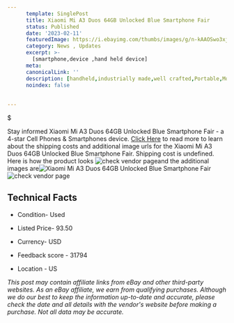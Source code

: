 ```yaml
---
      template: SinglePost
      title: Xiaomi Mi A3 Duos 64GB Unlocked Blue Smartphone Fair
      status: Published
      date: '2023-02-11'
      featuredImage: https://i.ebayimg.com/thumbs/images/g/n-kAAOSwo3xj4l11/s-l225.jpg
      category: News , Updates
      excerpt: >-
        [smartphone,device ,hand held device]
      meta:
      canonicalLink: ''
      description: [handheld,industrially made,well crafted,Portable,Mobile,Compact,Convenient,Lightweight,Maneuverable,Man-portable,Miniature,Carriable,Hand-held,Light,Holdable,Transportable,Mobile device,Pocket-sized,On-the-go,Wireless,Cordless,Compact size,Convenient size, smartphone,device ,hand held device]
      noindex: false
      
        
---
```

$

Stay informed Xiaomi Mi A3 Duos 64GB Unlocked Blue Smartphone Fair - a 4-star Cell Phones & Smartphones device. [Click Here](https://www.ebay.com/itm/175603745832?hash=item28e2cc8428%3Ag%3An-kAAOSwo3xj4l11&mkevt=1&mkcid=1&mkrid=711-53200-19255-0&campid=%253CePNCampaignId%253E&customid=%253CreferenceId%253E&toolid=10049) to read more to learn about the shipping costs and additional image urls for the Xiaomi Mi A3 Duos 64GB Unlocked Blue Smartphone Fair. Shipping cost is undefined. Here is how the product looks ![check vendor page](https://i.ebayimg.com/thumbs/images/g/n-kAAOSwo3xj4l11/s-l225.jpg)and the additional images are![Xiaomi Mi A3 Duos 64GB Unlocked Blue Smartphone Fair](https://i.ebayimg.com/images/g/n-kAAOSwo3xj4l11/s-l1200.jpg)![check vendor page](https://origin-galleryplus.ebayimg.com/ws/web/175603745832_2_0_1/225x225.jpg,https://origin-galleryplus.ebayimg.com/ws/web/175603745832_3_0_1/225x225.jpg,https://origin-galleryplus.ebayimg.com/ws/web/175603745832_4_0_1/225x225.jpg,https://origin-galleryplus.ebayimg.com/ws/web/175603745832_5_0_1/225x225.jpg,https://origin-galleryplus.ebayimg.com/ws/web/175603745832_6_0_1/225x225.jpg,https://origin-galleryplus.ebayimg.com/ws/web/175603745832_7_0_1/225x225.jpg,https://origin-galleryplus.ebayimg.com/ws/web/175603745832_8_0_1/225x225.jpg)



 ## Technical Facts 



     
      

 - Condition- Used 


      

 - Listed Price- 93.50 


      

 - Currency- USD 


      

 - Feedback score - 31794 


      

 - Location - US 


      
      

 *_This post may contain affiliate links from eBay and other third-party websites. As an eBay affiliate, we earn from qualifying purchases. Although we do our best to keep the information up-to-date and accurate, please check the date and all details with the vendor's website before making a purchase. Not all data may be accurate._*






